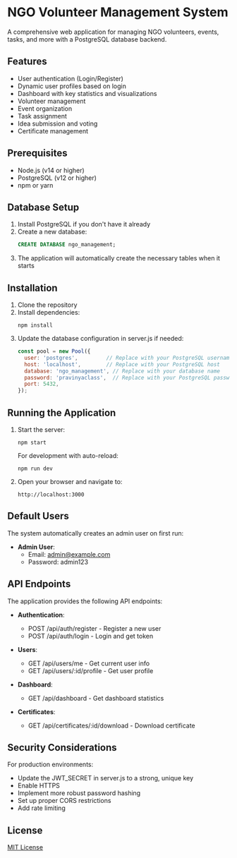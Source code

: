 # NGO Volunteer Management System

A comprehensive web application for managing NGO volunteers, events, tasks, and more with a PostgreSQL database backend.

## Features

- User authentication (Login/Register)
- Dynamic user profiles based on login
- Dashboard with key statistics and visualizations
- Volunteer management
- Event organization
- Task assignment
- Idea submission and voting
- Certificate management

## Prerequisites

- Node.js (v14 or higher)
- PostgreSQL (v12 or higher)
- npm or yarn

## Database Setup

1. Install PostgreSQL if you don't have it already
2. Create a new database:
   ```sql
   CREATE DATABASE ngo_management;
   ```
3. The application will automatically create the necessary tables when it starts

## Installation

1. Clone the repository
2. Install dependencies:
   ```
   npm install
   ```
3. Update the database configuration in server.js if needed:
   ```javascript
   const pool = new Pool({
     user: 'postgres',         // Replace with your PostgreSQL username
     host: 'localhost',        // Replace with your PostgreSQL host
     database: 'ngo_management', // Replace with your database name
     password: 'pravinyaclass',  // Replace with your PostgreSQL password
     port: 5432,
   });
   ```

## Running the Application

1. Start the server:
   ```
   npm start
   ```
   
   For development with auto-reload:
   ```
   npm run dev
   ```

2. Open your browser and navigate to:
   ```
   http://localhost:3000
   ```

## Default Users

The system automatically creates an admin user on first run:

- **Admin User**:
  - Email: admin@example.com
  - Password: admin123

## API Endpoints

The application provides the following API endpoints:

- **Authentication**:
  - POST /api/auth/register - Register a new user
  - POST /api/auth/login - Login and get token

- **Users**:
  - GET /api/users/me - Get current user info
  - GET /api/users/:id/profile - Get user profile

- **Dashboard**:
  - GET /api/dashboard - Get dashboard statistics

- **Certificates**:
  - GET /api/certificates/:id/download - Download certificate

## Security Considerations

For production environments:
- Update the JWT_SECRET in server.js to a strong, unique key
- Enable HTTPS
- Implement more robust password hashing
- Set up proper CORS restrictions
- Add rate limiting

## License

[MIT License](LICENSE)
